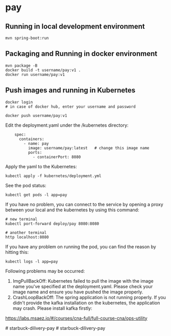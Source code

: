 # pay

## Running in local development environment

```
mvn spring-boot:run
```

## Packaging and Running in docker environment

```
mvn package -B
docker build -t username/pay:v1 .
docker run username/pay:v1
```

## Push images and running in Kubernetes

```
docker login 
# in case of docker hub, enter your username and password

docker push username/pay:v1
```

Edit the deployment.yaml under the /kubernetes directory:
```
    spec:
      containers:
        - name: pay
          image: username/pay:latest   # change this image name
          ports:
            - containerPort: 8080

```

Apply the yaml to the Kubernetes:
```
kubectl apply -f kubernetes/deployment.yml
```

See the pod status:
```
kubectl get pods -l app=pay
```

If you have no problem, you can connect to the service by opening a proxy between your local and the kubernetes by using this command:
```
# new terminal
kubectl port-forward deploy/pay 8080:8080

# another terminal
http localhost:8080
```

If you have any problem on running the pod, you can find the reason by hitting this:
```
kubectl logs -l app=pay
```

Following problems may be occurred:

1. ImgPullBackOff:  Kubernetes failed to pull the image with the image name you've specified at the deployment.yaml. Please check your image name and ensure you have pushed the image properly.
1. CrashLoopBackOff: The spring application is not running properly. If you didn't provide the kafka installation on the kubernetes, the application may crash. Please install kafka firstly:

https://labs.msaez.io/#/courses/cna-full/full-course-cna/ops-utility

#   s t a r b u c k - d i l i v e r y - p a y  
 #   s t a r b u c k - d i l i v e r y - p a y  
 